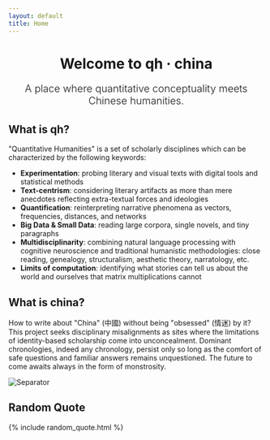 ```yaml
---
layout: default
title: Home
---
```


<style>
.welcome-section {
  margin: 1rem 0 2rem;
  text-align: center;
}

.welcome-section h1 {
  margin-bottom: 1rem;
}

.lead {
  font-size: 1.25rem;
  font-weight: 300;
  margin-bottom: 1rem;
}

.status {
  color: #666;
  font-style: italic;
}
</style>

<div class="welcome-section">
  <h1>Welcome to qh · china</h1>
  <p class="lead">A place where quantitative conceptuality meets Chinese humanities.</p>
</div>

## What is qh?

"Quantitative Humanities" is a set of scholarly disciplines which can be characterized by the following keywords:

- **Experimentation**: probing literary and visual texts with digital tools and statistical methods
- **Text-centrism**: considering literary artifacts as more than mere anecdotes reflecting extra-textual forces and ideologies
- **Quantification**: reinterpreting narrative phenomena as vectors, frequencies, distances, and networks
- **Big Data & Small Data**: reading large corpora, single novels, and tiny paragraphs
- **Multidisciplinarity**: combining natural language processing with cognitive neuroscience and traditional humanistic methodologies: close reading, genealogy, structuralism, aesthetic theory, narratology, etc.
- **Limits of computation**: identifying what stories can tell us about the world and ourselves that matrix multiplications cannot

## What is china?

How to write about "China" (中國) without being "obsessed" (情迷) by it? This project seeks disciplinary misalignments as sites where the limitations of identity-based scholarship come into unconcealment. Dominant chronologies, indeed any chronology, persist only so long as the comfort of safe questions and familiar answers remains unquestioned. The future to come awaits always in the form of monstrosity.

<img src="{{ site.baseurl }}/assets/img/separator.png" alt="Separator" class="separator">

## Random Quote

{% include random_quote.html %}